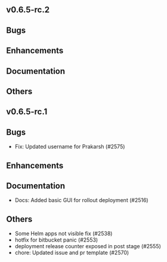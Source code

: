 ## v0.6.5-rc.2

## Bugs
## Enhancements
## Documentation
## Others


## v0.6.5-rc.1

## Bugs
- Fix: Updated username for Prakarsh (#2575)
## Enhancements
## Documentation
- Docs: Added basic GUI for rollout deployment (#2516)
## Others
- Some Helm apps not visible fix (#2538)
- hotfix for bitbucket panic  (#2553)
- deployment release counter exposed in post stage (#2555)
- chore: Updated issue and pr template (#2570)


